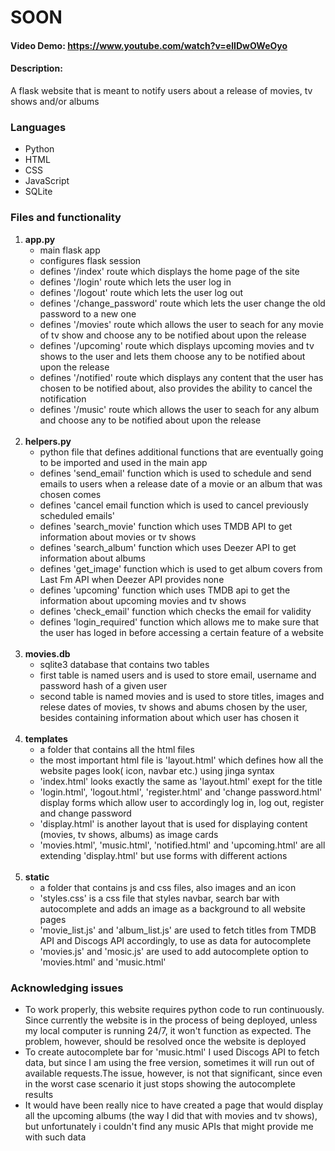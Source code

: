 # SOON
#### Video Demo:  <https://www.youtube.com/watch?v=elIDwOWeOyo>
#### Description:
A flask website that is meant to notify users about a release of movies, tv shows and/or albums
### Languages
<ul>
<li>Python</li>
<li>HTML</li>
<li>CSS</li>
<li>JavaScript</li>
<li>SQLite</li>
</ul>

### Files and functionality
<ol>
    <li>
        <b>app.py</b>
        <ul>
            <li>main flask app</li>
            <li>configures flask session</li>
            <li>defines '/index' route which displays the home page of the site</li>
            <li>defines '/login' route which lets the user log in</li>
            <li>defines '/logout' route which lets the user log out</li>
            <li>defines '/change_password' route which lets the user change the old password to a new one</li>
            <li>defines '/movies' route which allows the user to seach for any movie of tv show and choose any to be notified about upon the release</li>
            <li>defines '/upcoming' route which displays upcoming movies and tv shows to the user and lets them choose any to be notified about upon the release</li>
            <li>defines '/notified' route which displays any content that the user has chosen to be notified about, also provides the ability to cancel the notification</li>
            <li>defines '/music' route which allows the user to seach for any album and choose any to be notified about upon the release</li>
        </ul>
    </li>
    <br>
    <li>
        <b>helpers.py</b>
        <ul>
            <li>python file that defines additional functions that are eventually going to be imported and used in the main app</li>
            <li>defines 'send_email' function which is used to schedule and send emails to users when a release date of a movie or an album that was chosen comes</li>
            <li>defines 'cancel email function which is used to cancel previously scheduled emails'</li>
            <li>defines 'search_movie' function which uses TMDB API to get information about movies or tv shows</li>
            <li>defines 'search_album' function which uses Deezer API to get information about albums</li>
            <li>defines 'get_image' function which is used to get album covers from Last Fm API when Deezer API provides none</li>
            <li>defines 'upcoming' function which uses TMDB api to get the information about upcoming movies and tv shows </li>
            <li>defines 'check_email' function which checks the email for validity</li>
            <li>defines 'login_required' function which allows me to make sure that the user has loged in before accessing a certain feature of a website</li>
        </ul>
    </li>
    <br>
    <li>
        <b>movies.db</b>
        <ul>
            <li>sqlite3 database that contains two tables</li>
            <li>first table is named users and is used to store email, username and password hash of a given user</li>
            <li>second table is named movies and is used to store titles, images and relese dates of movies, tv shows and abums chosen by the user, besides containing information about which user has chosen it</li>
        </ul>
    </li>
    <br>
    <li>
        <b>templates</b>
        <ul>
            <li>a folder that contains all the html files</li>
            <li>the most important html file is 'layout.html' which defines how all the website pages look( icon, navbar etc.) using jinga syntax</li>
            <li>'index.html' looks exactly the same as 'layout.html' exept for the title</li>
            <li>'login.html', 'logout.html', 'register.html' and 'change password.html' display forms which allow user to accordingly log in, log out, register and change password</li>
            <li>'display.html' is another layout that is used for displaying content (movies, tv shows, albums) as image cards</li>
            <li>'movies.html', 'music.html', 'notified.html' and 'upcoming.html' are all extending 'display.html' but use forms with different actions</li>
        </ul>
    </li>
    <br>
    <li>
        <b>static</b>
        <ul>
            <li>a folder that contains js and css files, also images and an icon</li>
            <li>'styles.css' is a css file that styles navbar, search bar with autocomplete and adds an image as a background to all website pages</li>
            <li>'movie_list.js' and 'album_list.js' are used to fetch titles from TMDB API and Discogs API accordingly, to use as data for autocomplete</li>
            <li>'movies.js' and 'mosic.js' are used to add autocomplete option to 'movies.html' and 'music.html'</li>
        </ul>
    </li>
</ol>

### Acknowledging issues
<ul>
<li>To work properly, this website requires python code to run continuously. Since currently the website is in the process of being deployed, unless my local computer is running 24/7, it won't function as expected. The problem, however, should be resolved once the website is deployed</li>
<li>To create autocomplete bar for 'music.html' I used Discogs API to fetch data, but since I am using the free version, sometimes it will run out of available requests.The issue, however, is not that significant, since even in the worst case scenario it just stops showing the autocomplete results</li>
<li>It would have been really nice to have created a page that would display all the upcoming albums (the way I did that with movies and tv shows), but unfortunately i couldn't find any music APIs that might provide me with such data</li>
</ul>
